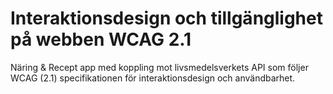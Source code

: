 # Interaktionsdesign och tillgänglighet på webben WCAG 2.1
Näring & Recept app med koppling mot livsmedelsverkets API som följer WCAG (2.1) specifikationen för interaktionsdesign och användbarhet.
